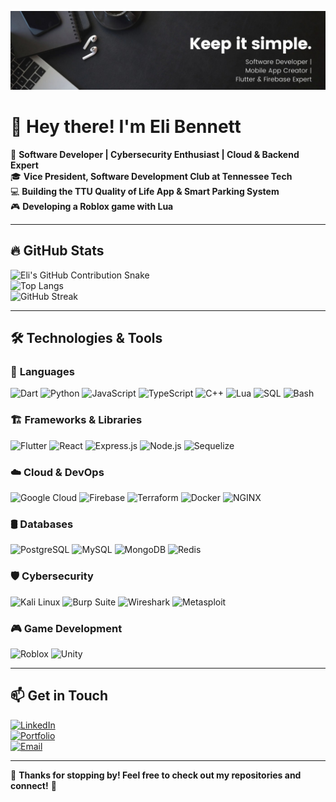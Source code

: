 ![Eli Bennett - Software Developer](keepitsimpleimage.jpeg)

# 👋 Hey there! I'm Eli Bennett

🚀 **Software Developer | Cybersecurity Enthusiast | Cloud & Backend Expert**  
🎓 **Vice President, Software Development Club at Tennessee Tech**  
💻 **Building the TTU Quality of Life App & Smart Parking System**  
🎮 **Developing a Roblox game with Lua**  

---

## 🔥 **GitHub Stats**
![Eli's GitHub Contribution Snake](https://github.com/EliBennett/EliBennett/blob/output/github-contribution-grid-snake.svg)  
![Top Langs](https://github-readme-stats.vercel.app/api/top-langs/?username=EliBennett&layout=compact&theme=tokyonight)  
![GitHub Streak](https://github-readme-streak-stats.herokuapp.com/?user=EliBennett&theme=tokyonight)  

---

## 🛠 **Technologies & Tools**

### 🚀 **Languages**
![Dart](https://img.shields.io/badge/Dart-0175C2.svg?style=for-the-badge&logo=Dart&logoColor=white)
![Python](https://img.shields.io/badge/Python-3776AB.svg?style=for-the-badge&logo=python&logoColor=white)
![JavaScript](https://img.shields.io/badge/JavaScript-F7DF1E.svg?style=for-the-badge&logo=javascript&logoColor=black)
![TypeScript](https://img.shields.io/badge/TypeScript-3178C6.svg?style=for-the-badge&logo=typescript&logoColor=white)
![C++](https://img.shields.io/badge/C++-00599C.svg?style=for-the-badge&logo=c%2B%2B&logoColor=white)
![Lua](https://img.shields.io/badge/Lua-2C2D72.svg?style=for-the-badge&logo=lua&logoColor=white)
![SQL](https://img.shields.io/badge/SQL-4479A1.svg?style=for-the-badge&logo=mysql&logoColor=white)
![Bash](https://img.shields.io/badge/Bash-4EAA25.svg?style=for-the-badge&logo=gnu-bash&logoColor=white)

### 🏗️ **Frameworks & Libraries**
![Flutter](https://img.shields.io/badge/Flutter-02569B.svg?style=for-the-badge&logo=Flutter&logoColor=white)
![React](https://img.shields.io/badge/React-61DAFB.svg?style=for-the-badge&logo=react&logoColor=black)
![Express.js](https://img.shields.io/badge/Express.js-000000.svg?style=for-the-badge&logo=express&logoColor=white)
![Node.js](https://img.shields.io/badge/Node.js-339933.svg?style=for-the-badge&logo=nodedotjs&logoColor=white)
![Sequelize](https://img.shields.io/badge/Sequelize-52B0E7.svg?style=for-the-badge&logo=sequelize&logoColor=white)

### ☁️ **Cloud & DevOps**
![Google Cloud](https://img.shields.io/badge/Google_Cloud-4285F4.svg?style=for-the-badge&logo=google-cloud&logoColor=white)
![Firebase](https://img.shields.io/badge/Firebase-FFCA28.svg?style=for-the-badge&logo=firebase&logoColor=black)
![Terraform](https://img.shields.io/badge/Terraform-623CE4.svg?style=for-the-badge&logo=terraform&logoColor=white)
![Docker](https://img.shields.io/badge/Docker-2496ED.svg?style=for-the-badge&logo=docker&logoColor=white)
![NGINX](https://img.shields.io/badge/NGINX-009639.svg?style=for-the-badge&logo=nginx&logoColor=white)

### 🛢️ **Databases**
![PostgreSQL](https://img.shields.io/badge/PostgreSQL-316192.svg?style=for-the-badge&logo=postgresql&logoColor=white)
![MySQL](https://img.shields.io/badge/MySQL-4479A1.svg?style=for-the-badge&logo=mysql&logoColor=white)
![MongoDB](https://img.shields.io/badge/MongoDB-47A248.svg?style=for-the-badge&logo=mongodb&logoColor=white)
![Redis](https://img.shields.io/badge/Redis-DC382D.svg?style=for-the-badge&logo=redis&logoColor=white)

### 🛡️ **Cybersecurity**
![Kali Linux](https://img.shields.io/badge/Kali_Linux-557C94.svg?style=for-the-badge&logo=kalilinux&logoColor=white)
![Burp Suite](https://img.shields.io/badge/Burp_Suite-FF4A00.svg?style=for-the-badge&logo=burpsuite&logoColor=white)
![Wireshark](https://img.shields.io/badge/Wireshark-1679A7.svg?style=for-the-badge&logo=wireshark&logoColor=white)
![Metasploit](https://img.shields.io/badge/Metasploit-4EAA25.svg?style=for-the-badge&logo=metasploit&logoColor=white)

### 🎮 **Game Development**
![Roblox](https://img.shields.io/badge/Roblox-000000.svg?style=for-the-badge&logo=roblox&logoColor=white)
![Unity](https://img.shields.io/badge/Unity-000000.svg?style=for-the-badge&logo=unity&logoColor=white)

---

## 📫 **Get in Touch**
[![LinkedIn](https://img.shields.io/badge/LinkedIn-0A66C2.svg?style=for-the-badge&logo=linkedin&logoColor=white)](https://www.linkedin.com/in/yourprofile)  
[![Portfolio](https://img.shields.io/badge/Portfolio-FF5722.svg?style=for-the-badge&logo=google-chrome&logoColor=white)](https://yourwebsite.com)  
[![Email](https://img.shields.io/badge/Email-D14836.svg?style=for-the-badge&logo=gmail&logoColor=white)](mailto:your-email@example.com)  

---

🚀 **Thanks for stopping by! Feel free to check out my repositories and connect!** 🎯  
